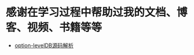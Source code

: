 # 感谢在学习过程中帮助过我的文档、博客、视频、书籍等等

- [option-levelDB源码解析](https://blog.csdn.net/bornshare/article/details/17299971)
    